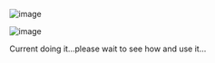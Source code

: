 

![image](https://github.com/user-attachments/assets/75f599a3-938e-457c-9294-cb538aab15ca)

![image](https://github.com/user-attachments/assets/118ea2d5-8a51-41fd-adaf-4e4f3c7a0dc8)


Current doing it...please wait to see how and use it...
